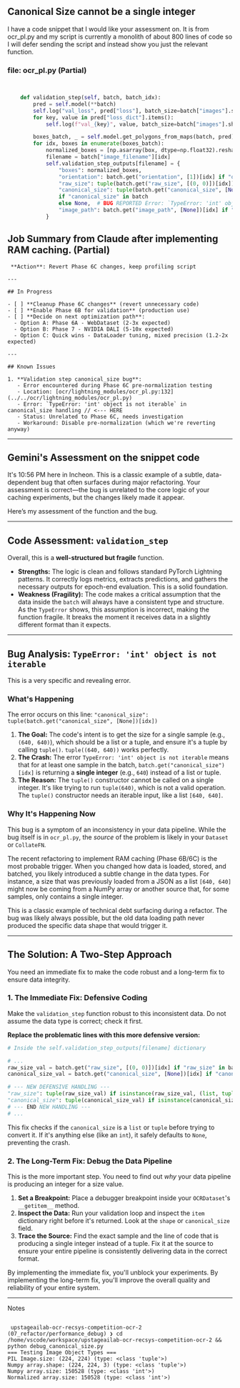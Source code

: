 ## Canonical Size cannot be a single integer

I have a code snippet that I would like your assessment on. It is from ocr_pl.py and my script is currently a monolith of about 800 lines of code so I will defer sending the script and instead show you just the relevant function.

### file: ocr_pl.py (Partial)
```python


    def validation_step(self, batch, batch_idx):
        pred = self.model(**batch)
        self.log("val_loss", pred["loss"], batch_size=batch["images"].shape[0])
        for key, value in pred["loss_dict"].items():
            self.log(f"val_{key}", value, batch_size=batch["images"].shape[0])

        boxes_batch, _ = self.model.get_polygons_from_maps(batch, pred)
        for idx, boxes in enumerate(boxes_batch):
            normalized_boxes = [np.asarray(box, dtype=np.float32).reshape(-1, 2) for box in boxes]
            filename = batch["image_filename"][idx]
            self.validation_step_outputs[filename] = {
                "boxes": normalized_boxes,
                "orientation": batch.get("orientation", [1])[idx] if "orientation" in batch else 1,
                "raw_size": tuple(batch.get("raw_size", [(0, 0)])[idx]) if "raw_size" in batch else None,
                "canonical_size": tuple(batch.get("canonical_size", [None])[idx])
                if "canonical_size" in batch
                else None,  # BUG REPORTED Error: `TypeError: 'int' object is not iterable` in canonical_size handling
                "image_path": batch.get("image_path", [None])[idx] if "image_path" in batch else None,
            }

```

## Job Summary from Claude after implementing RAM caching. (Partial)
```
 **Action**: Revert Phase 6C changes, keep profiling script

---

## In Progress

- [ ] **Cleanup Phase 6C changes** (revert unnecessary code)
- [ ] **Enable Phase 6B for validation** (production use)
- [ ] **Decide on next optimization path**:
  - Option A: Phase 6A - WebDataset (2-3x expected)
  - Option B: Phase 7 - NVIDIA DALI (5-10x expected)
  - Option C: Quick wins - DataLoader tuning, mixed precision (1.2-2x expected)

---

## Known Issues

1. **Validation step canonical_size bug**:
   - Error encountered during Phase 6C pre-normalization testing
   - Location: [ocr/lightning_modules/ocr_pl.py:132](../../ocr/lightning_modules/ocr_pl.py)
   - Error: `TypeError: 'int' object is not iterable` in canonical_size handling // <--- HERE
   - Status: Unrelated to Phase 6C, needs investigation
   - Workaround: Disable pre-normalization (which we're reverting anyway)

```


---
## Gemini's Assessment on the snippet code
It's 10:56 PM here in Incheon. This is a classic example of a subtle, data-dependent bug that often surfaces during major refactoring. Your assessment is correct—the bug is unrelated to the core logic of your caching experiments, but the changes likely made it appear.

Here’s my assessment of the function and the bug.

-----

## Code Assessment: `validation_step`

Overall, this is a **well-structured but fragile** function.

  * **Strengths:** The logic is clean and follows standard PyTorch Lightning patterns. It correctly logs metrics, extracts predictions, and gathers the necessary outputs for epoch-end evaluation. This is a solid foundation.
  * **Weakness (Fragility):** The code makes a critical assumption that the data inside the `batch` will always have a consistent type and structure. As the `TypeError` shows, this assumption is incorrect, making the function fragile. It breaks the moment it receives data in a slightly different format than it expects.

-----

## Bug Analysis: `TypeError: 'int' object is not iterable`

This is a very specific and revealing error.

### What's Happening

The error occurs on this line:
`"canonical_size": tuple(batch.get("canonical_size", [None])[idx])`

1.  **The Goal:** The code's intent is to get the size for a single sample (e.g., `(640, 640)`), which should be a list or a tuple, and ensure it's a tuple by calling `tuple()`. `tuple((640, 640))` works perfectly.
2.  **The Crash:** The error `TypeError: 'int' object is not iterable` means that for at least one sample in the batch, `batch.get("canonical_size")[idx]` is returning a **single integer** (e.g., `640`) instead of a list or tuple.
3.  **The Reason:** The `tuple()` constructor cannot be called on a single integer. It's like trying to run `tuple(640)`, which is not a valid operation. The `tuple()` constructor needs an iterable input, like a list `[640, 640]`.

### Why It's Happening Now

This bug is a symptom of an inconsistency in your data pipeline. While the bug itself is in `ocr_pl.py`, the *source* of the problem is likely in your `Dataset` or `CollateFN`.

The recent refactoring to implement RAM caching (Phase 6B/6C) is the most probable trigger. When you changed how data is loaded, stored, and batched, you likely introduced a subtle change in the data types. For instance, a size that was previously loaded from a JSON as a list `[640, 640]` might now be coming from a NumPy array or another source that, for some samples, only contains a single integer.

This is a classic example of technical debt surfacing during a refactor. The bug was likely always possible, but the old data loading path never produced the specific data shape that would trigger it.

-----

## The Solution: A Two-Step Approach

You need an immediate fix to make the code robust and a long-term fix to ensure data integrity.

### 1. The Immediate Fix: Defensive Coding

Make the `validation_step` function robust to this inconsistent data. Do not assume the data type is correct; check it first.

**Replace the problematic lines with this more defensive version:**

```python
# Inside the self.validation_step_outputs[filename] dictionary

# ...
raw_size_val = batch.get("raw_size", [(0, 0)])[idx] if "raw_size" in batch else None
canonical_size_val = batch.get("canonical_size", [None])[idx] if "canonical_size" in batch else None

# --- NEW DEFENSIVE HANDLING ---
"raw_size": tuple(raw_size_val) if isinstance(raw_size_val, (list, tuple)) else None,
"canonical_size": tuple(canonical_size_val) if isinstance(canonical_size_val, (list, tuple)) else None,
# --- END NEW HANDLING ---
# ...
```

This fix checks if the `canonical_size` is a `list` or `tuple` before trying to convert it. If it's anything else (like an `int`), it safely defaults to `None`, preventing the crash.

### 2. The Long-Term Fix: Debug the Data Pipeline

This is the more important step. You need to find out *why* your data pipeline is producing an integer for a size value.

1.  **Set a Breakpoint:** Place a debugger breakpoint inside your `OCRDataset`'s `__getitem__` method.
2.  **Inspect the Data:** Run your validation loop and inspect the `item` dictionary right before it's returned. Look at the `shape` or `canonical_size` field.
3.  **Trace the Source:** Find the exact sample and the line of code that is producing a single integer instead of a tuple. Fix it at the source to ensure your entire pipeline is consistently delivering data in the correct format.

By implementing the immediate fix, you'll unblock your experiments. By implementing the long-term fix, you'll improve the overall quality and reliability of your entire system.


---

Notes

```

 upstageailab-ocr-recsys-competition-ocr-2 (07_refactor/performance_debug) ❯ cd /home/vscode/workspace/upstageailab-ocr-recsys-competition-ocr-2 && python debug_canonical_size.py
=== Testing Image Object Types ===
PIL Image.size: (224, 224) (type: <class 'tuple'>)
Numpy array.shape: (224, 224, 3) (type: <class 'tuple'>)
Numpy array.size: 150528 (type: <class 'int'>)
Normalized array.size: 150528 (type: <class 'int'>)

```
